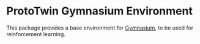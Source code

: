 # ProtoTwin Gymnasium Environment

This package provides a base environment for [Gymnasium](https://gymnasium.farama.org/index.html), to be used for reinforcement learning.
